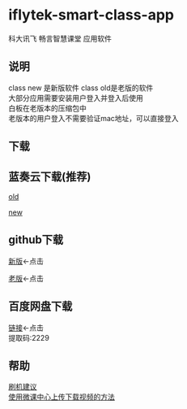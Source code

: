 # iflytek-smart-class-app
科大讯飞 畅言智慧课堂  应用软件<br>

## 说明

class new 是新版软件 class old是老版的软件<br>
大部分应用需要安装用户登入并登入后使用<br>
白板在老版本的压缩包中<br>
老版本的用户登入不需要验证mac地址，可以直接登入<br>

## 下载

蓝奏云下载(推荐)
----
[old]()

[new]()

github下载
----
[新版](https://github.com/Kirinnana/iflytek-smart-class-app/releases/download/v2.0/smart.class.new.zip)←点击<br>

[老版](https://github.com/Kirinnana/iflytek-smart-class-app/releases/download/v1.0/smart.class.old.zip)←点击

百度网盘下载
----
[链接](https://pan.baidu.com/s/1zNOWqWdm0dbyWkWBIClTQg)←点击<br>
提取码:2229

## 帮助
  [刷机建议](https://github.com/Kirinnana/iflytek-smart-class-app/wiki#%E5%88%B7%E6%9C%BA%E5%BB%BA%E8%AE%AE)<br>
  [使用微课中心上传下载视频的方法](https://github.com/Kirinnana/iflytek-smart-class-app/wiki/%E4%BD%BF%E7%94%A8%E5%BE%AE%E8%AF%BE%E4%B8%AD%E5%BF%83%E4%B8%8A%E4%BC%A0%E4%B8%8B%E8%BD%BD%E8%A7%86%E9%A2%91%E7%9A%84%E6%96%B9%E6%B3%95)
